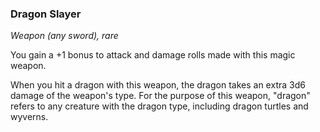 ### Dragon Slayer

*Weapon (any sword), rare*

You gain a +1 bonus to attack and damage rolls made with this magic weapon.

When you hit a dragon with this weapon, the dragon takes an extra 3d6 damage of the weapon's type. For the purpose of this weapon, "dragon" refers to any creature with the dragon type, including dragon turtles and wyverns.